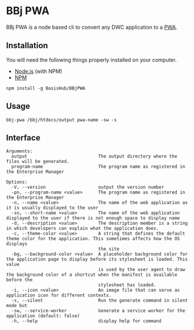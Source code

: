 # BBj PWA

BBj PWA is a node based cli to convert any DWC application to a [PWA](https://developer.mozilla.org/en-US/docs/Web/Progressive_web_apps). 

## Installation

You will need the following things properly installed on your computer.

* [Node.js](http://nodejs.org/) (with NPM)
* [NPM](https://www.npmjs.com/get-npm)

```
npm install -g BasisHub/BBjPWA
```

## Usage

```
bbj-pwa /bbj/htdocs/output pwa-name -sw -s
```

## Interface 

```
Arguments:
  output                           The output directory where the files will be generated.
  program-name                     The program name as registered in the Enterprise Manager

Options:
  -V, --version                    output the version number
  -pn, --program-name <value>      The program name as registered in the Enterprise Manager
  -n, --name <value>               The name of the web application as it is usually displayed to the user
  -sn, --short-name <value>        The name of the web application displayed to the user if there is not enough space to display name
  -d, --description <value>        The description member is a string in which developers can explain what the application does.
  -c, --theme-color <value>        A string that defines the default theme color for the application. This sometimes affects how the OS displays    
                                   the site
  -bg, --background-color <value>  A placeholder background color for the application page to display before its stylesheet is loaded. This value   
                                   is used by the user agent to draw the background color of a shortcut when the manifest is available before the   
                                   stylesheet has loaded.
  -i, --icon <value>               An image file that can serve as application icon for different contexts.
  -s, --silent                     Run the generate command in silent mode but
  -sw, --service-worker            Generate a service worker for the application (default: false)
  -h, --help                       display help for command
```
